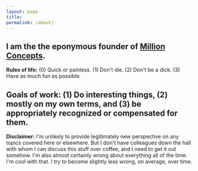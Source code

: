 ```yaml
---
layout: page
title:
permalink: /about/
---
```


I am the the eponymous founder of [Million Concepts](http://www.millionconcepts.com).
---
**Rules of life:** (0) Quick or painless. (1) Don't die. (2) Don't be a dick. (3) Have as much fun as possible.

**Goals of work:** (1) Do interesting things, (2) mostly on my own terms, and (3) be appropriately recognized or compensated for them.
---
**Disclaimer:** I'm unlikely to provide legitimately new perspective on any topics covered here or elsewhere. But I don't have colleagues down the hall with whom I can discuss this stuff over coffee, and I need to get it out somehow. I'm also almost certainly wrong about everything all of the time. I'm cool with that. I try to become slightly less wrong, on average, over time.
